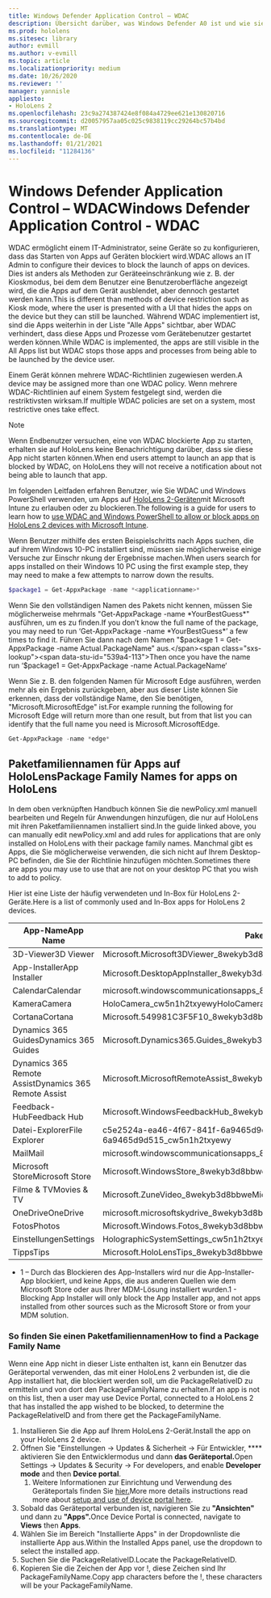 ```yaml
---
title: Windows Defender Application Control – WDAC
description: Übersicht darüber, was Windows Defender A0 ist und wie sie zum Verwalten von Mixed -Reality-HoloLens-Geräten verwendet wird.
ms.prod: hololens
ms.sitesec: library
author: evmill
ms.author: v-evmill
ms.topic: article
ms.localizationpriority: medium
ms.date: 10/26/2020
ms.reviewer: ''
manager: yannisle
appliesto:
- HoloLens 2
ms.openlocfilehash: 23c9a274387424e8f084a4729ee621e130820716
ms.sourcegitcommit: d20057957aa05c025c9838119cc29264bc57b4bd
ms.translationtype: MT
ms.contentlocale: de-DE
ms.lasthandoff: 01/21/2021
ms.locfileid: "11284136"
---
```

# <span data-ttu-id="539a4-103">Windows Defender Application Control – WDAC</span><span class="sxs-lookup"><span data-stu-id="539a4-103">Windows Defender Application Control - WDAC</span></span>

<span data-ttu-id="539a4-104">WDAC ermöglicht einem IT-Administrator, seine Geräte so zu konfigurieren, dass das Starten von Apps auf Geräten blockiert wird.</span><span class="sxs-lookup"><span data-stu-id="539a4-104">WDAC allows an IT Admin to configure their devices to block the launch of apps on devices.</span></span> <span data-ttu-id="539a4-105">Dies ist anders als Methoden zur Geräteeinschränkung wie z. B. der Kioskmodus, bei dem dem Benutzer eine Benutzeroberfläche angezeigt wird, die die Apps auf dem Gerät ausblendet, aber dennoch gestartet werden kann.</span><span class="sxs-lookup"><span data-stu-id="539a4-105">This is different than methods of device restriction such as Kiosk mode, where  the user is presented with a UI that hides the apps on the device but they can still be launched.</span></span> <span data-ttu-id="539a4-106">Während WDAC implementiert ist, sind die Apps weiterhin in der Liste "Alle Apps" sichtbar, aber WDAC verhindert, dass diese Apps und Prozesse vom Gerätebenutzer gestartet werden können.</span><span class="sxs-lookup"><span data-stu-id="539a4-106">While WDAC is implemented, the apps are still visible in the All Apps list but WDAC stops those apps and processes from being able to be launched by the device user.</span></span>

<span data-ttu-id="539a4-107">Einem Gerät können mehrere WDAC-Richtlinien zugewiesen werden.</span><span class="sxs-lookup"><span data-stu-id="539a4-107">A device may be assigned more than one WDAC policy.</span></span> <span data-ttu-id="539a4-108">Wenn mehrere WDAC-Richtlinien auf einem System festgelegt sind, werden die restriktivsten wirksam.</span><span class="sxs-lookup"><span data-stu-id="539a4-108">If multiple WDAC policies are set on a system, most restrictive ones take effect.</span></span> 

> [!NOTE]
> <span data-ttu-id="539a4-109">Wenn Endbenutzer versuchen, eine von WDAC blockierte App zu starten, erhalten sie auf HoloLens keine Benachrichtigung darüber, dass sie diese App nicht starten können.</span><span class="sxs-lookup"><span data-stu-id="539a4-109">When end users attempt to launch an app that is blocked by WDAC, on HoloLens they will not receive a notification about not being able to launch that app.</span></span>

<span data-ttu-id="539a4-110">Im folgenden Leitfaden erfahren Benutzer, wie Sie WDAC und Windows PowerShell verwenden, um Apps auf [HoloLens 2-Geräten](https://docs.microsoft.com/mem/intune/configuration/custom-profile-hololens)mit Microsoft Intune zu erlauben oder zu blockieren.</span><span class="sxs-lookup"><span data-stu-id="539a4-110">The following is a guide for users to learn how to [use WDAC and Windows PowerShell to allow or block apps on HoloLens 2 devices with Microsoft Intune](https://docs.microsoft.com/mem/intune/configuration/custom-profile-hololens).</span></span>

<span data-ttu-id="539a4-111">Wenn Benutzer mithilfe des ersten Beispielschritts nach Apps suchen, die auf ihrem Windows 10-PC installiert sind, müssen sie möglicherweise einige Versuche zur Einschr nkung der Ergebnisse machen.</span><span class="sxs-lookup"><span data-stu-id="539a4-111">When users search for apps installed on their Windows 10 PC using the first example step, they may need to make a few attempts to narrow down the results.</span></span>

```powershell
$package1 = Get-AppxPackage -name *<applicationname>*
``` 

<span data-ttu-id="539a4-112">Wenn Sie den vollständigen Namen des Pakets nicht kennen, müssen Sie möglicherweise mehrmals "Get-AppxPackage -name \*YourBestGuess\*" ausführen, um es zu finden.</span><span class="sxs-lookup"><span data-stu-id="539a4-112">If you don’t know the full name of the package, you may need to run ‘Get-AppxPackage -name \*YourBestGuess\*’ a few times to find it.</span></span> <span data-ttu-id="539a4-113">Führen Sie dann nach dem Namen "$package 1 = Get-AppxPackage -name Actual.PackageName" aus.</span><span class="sxs-lookup"><span data-stu-id="539a4-113">Then once you have the name run ‘$package1 = Get-AppxPackage -name Actual.PackageName‘</span></span>

<span data-ttu-id="539a4-114">Wenn Sie z. B. den folgenden Namen für Microsoft Edge ausführen, werden mehr als ein Ergebnis zurückgeben, aber aus dieser Liste können Sie erkennen, dass der vollständige Name, den Sie benötigen, "Microsoft.MicrosoftEdge" ist.</span><span class="sxs-lookup"><span data-stu-id="539a4-114">For example running the following for Microsoft Edge will return more than one result, but from that list you can identify that the full name you need is Microsoft.MicrosoftEdge.</span></span>

```powershell
Get-AppxPackage -name *edge*
``` 

## <span data-ttu-id="539a4-115">Paketfamiliennamen für Apps auf HoloLens</span><span class="sxs-lookup"><span data-stu-id="539a4-115">Package Family Names for apps on HoloLens</span></span>

<span data-ttu-id="539a4-116">In dem oben verknüpften Handbuch können Sie die newPolicy.xml manuell bearbeiten und Regeln für Anwendungen hinzufügen, die nur auf HoloLens mit ihren Paketfamiliennamen installiert sind.</span><span class="sxs-lookup"><span data-stu-id="539a4-116">In the guide linked above, you can manually edit newPolicy.xml and add rules for applications that are only installed on HoloLens with their package family names.</span></span> <span data-ttu-id="539a4-117">Manchmal gibt es Apps, die Sie möglicherweise verwenden, die sich nicht auf Ihrem Desktop-PC befinden, die Sie der Richtlinie hinzufügen möchten.</span><span class="sxs-lookup"><span data-stu-id="539a4-117">Sometimes there are apps you may use to use that are not on your desktop PC that you wish to add to policy.</span></span>

<span data-ttu-id="539a4-118">Hier ist eine Liste der häufig verwendeten und In-Box für HoloLens 2-Geräte.</span><span class="sxs-lookup"><span data-stu-id="539a4-118">Here is a list of commonly used and In-Box apps for HoloLens 2 devices.</span></span>

| <span data-ttu-id="539a4-119">App-Name</span><span class="sxs-lookup"><span data-stu-id="539a4-119">App Name</span></span>                   | <span data-ttu-id="539a4-120">Paketfamilienname</span><span class="sxs-lookup"><span data-stu-id="539a4-120">Package Family Name</span></span>                                |
|----------------------------|----------------------------------------------------|
| <span data-ttu-id="539a4-121">3D-Viewer</span><span class="sxs-lookup"><span data-stu-id="539a4-121">3D Viewer</span></span>                  | <span data-ttu-id="539a4-122">Microsoft.Microsoft3DViewer_8wekyb3d8bbwe</span><span class="sxs-lookup"><span data-stu-id="539a4-122">Microsoft.Microsoft3DViewer_8wekyb3d8bbwe</span></span>          |
| <span data-ttu-id="539a4-123">App-Installer</span><span class="sxs-lookup"><span data-stu-id="539a4-123">App Installer</span></span>              | <span data-ttu-id="539a4-124">Microsoft.DesktopAppInstaller_8wekyb3d8bbwe <sup> 1</span><span class="sxs-lookup"><span data-stu-id="539a4-124">Microsoft.DesktopAppInstaller_8wekyb3d8bbwe <sup>1</span></span></sup>         |
| <span data-ttu-id="539a4-125">Calendar</span><span class="sxs-lookup"><span data-stu-id="539a4-125">Calendar</span></span>                   | <span data-ttu-id="539a4-126">microsoft.windowscommunicationsapps_8wekyb3d8bbwe</span><span class="sxs-lookup"><span data-stu-id="539a4-126">microsoft.windowscommunicationsapps_8wekyb3d8bbwe</span></span>  |
| <span data-ttu-id="539a4-127">Kamera</span><span class="sxs-lookup"><span data-stu-id="539a4-127">Camera</span></span>                     | <span data-ttu-id="539a4-128">HoloCamera_cw5n1h2txyewy</span><span class="sxs-lookup"><span data-stu-id="539a4-128">HoloCamera_cw5n1h2txyewy</span></span>                           |
| <span data-ttu-id="539a4-129">Cortana</span><span class="sxs-lookup"><span data-stu-id="539a4-129">Cortana</span></span>                    | <span data-ttu-id="539a4-130">Microsoft.549981C3F5F10_8wekyb3d8bbwe</span><span class="sxs-lookup"><span data-stu-id="539a4-130">Microsoft.549981C3F5F10_8wekyb3d8bbwe</span></span>              |
| <span data-ttu-id="539a4-131">Dynamics 365 Guides</span><span class="sxs-lookup"><span data-stu-id="539a4-131">Dynamics 365 Guides</span></span>        | <span data-ttu-id="539a4-132">Microsoft.Dynamics365.Guides_8wekyb3d8bbwe</span><span class="sxs-lookup"><span data-stu-id="539a4-132">Microsoft.Dynamics365.Guides_8wekyb3d8bbwe</span></span>         |
| <span data-ttu-id="539a4-133">Dynamics 365 Remote Assist</span><span class="sxs-lookup"><span data-stu-id="539a4-133">Dynamics 365 Remote Assist</span></span> | <span data-ttu-id="539a4-134">Microsoft.MicrosoftRemoteAssist_8wekyb3d8bbwe</span><span class="sxs-lookup"><span data-stu-id="539a4-134">Microsoft.MicrosoftRemoteAssist_8wekyb3d8bbwe</span></span>      |
| <span data-ttu-id="539a4-135">Feedback-Hub</span><span class="sxs-lookup"><span data-stu-id="539a4-135">Feedback Hub</span></span>               | <span data-ttu-id="539a4-136">Microsoft.WindowsFeedbackHub_8wekyb3d8bbwe</span><span class="sxs-lookup"><span data-stu-id="539a4-136">Microsoft.WindowsFeedbackHub_8wekyb3d8bbwe</span></span>         |
| <span data-ttu-id="539a4-137">Datei-Explorer</span><span class="sxs-lookup"><span data-stu-id="539a4-137">File Explorer</span></span>              | <span data-ttu-id="539a4-138">c5e2524a-ea46-4f67-841f-6a9465d9d515_cw5n1h2txyewy</span><span class="sxs-lookup"><span data-stu-id="539a4-138">c5e2524a-ea46-4f67-841f-6a9465d9d515_cw5n1h2txyewy</span></span> |
| <span data-ttu-id="539a4-139">Mail</span><span class="sxs-lookup"><span data-stu-id="539a4-139">Mail</span></span>                       | <span data-ttu-id="539a4-140">microsoft.windowscommunicationsapps_8wekyb3d8bbwe</span><span class="sxs-lookup"><span data-stu-id="539a4-140">microsoft.windowscommunicationsapps_8wekyb3d8bbwe</span></span>  |
| <span data-ttu-id="539a4-141">Microsoft Store</span><span class="sxs-lookup"><span data-stu-id="539a4-141">Microsoft Store</span></span>            | <span data-ttu-id="539a4-142">Microsoft.WindowsStore_8wekyb3d8bbwe</span><span class="sxs-lookup"><span data-stu-id="539a4-142">Microsoft.WindowsStore_8wekyb3d8bbwe</span></span>               |
| <span data-ttu-id="539a4-143">Filme & TV</span><span class="sxs-lookup"><span data-stu-id="539a4-143">Movies & TV</span></span>                | <span data-ttu-id="539a4-144">Microsoft.ZuneVideo_8wekyb3d8bbwe</span><span class="sxs-lookup"><span data-stu-id="539a4-144">Microsoft.ZuneVideo_8wekyb3d8bbwe</span></span>                  |
| <span data-ttu-id="539a4-145">OneDrive</span><span class="sxs-lookup"><span data-stu-id="539a4-145">OneDrive</span></span>                   | <span data-ttu-id="539a4-146">microsoft.microsoftskydrive_8wekyb3d8bbwe</span><span class="sxs-lookup"><span data-stu-id="539a4-146">microsoft.microsoftskydrive_8wekyb3d8bbwe</span></span>          |
| <span data-ttu-id="539a4-147">Fotos</span><span class="sxs-lookup"><span data-stu-id="539a4-147">Photos</span></span>                     | <span data-ttu-id="539a4-148">Microsoft.Windows.Fotos_8wekyb3d8bbwe</span><span class="sxs-lookup"><span data-stu-id="539a4-148">Microsoft.Windows.Photos_8wekyb3d8bbwe</span></span>             |
| <span data-ttu-id="539a4-149">Einstellungen</span><span class="sxs-lookup"><span data-stu-id="539a4-149">Settings</span></span>                   | <span data-ttu-id="539a4-150">HolographicSystemSettings_cw5n1h2txyewy</span><span class="sxs-lookup"><span data-stu-id="539a4-150">HolographicSystemSettings_cw5n1h2txyewy</span></span>            |
| <span data-ttu-id="539a4-151">Tipps</span><span class="sxs-lookup"><span data-stu-id="539a4-151">Tips</span></span>                       | <span data-ttu-id="539a4-152">Microsoft.HoloLensTips_8wekyb3d8bbwe</span><span class="sxs-lookup"><span data-stu-id="539a4-152">Microsoft.HoloLensTips_8wekyb3d8bbwe</span></span>               |

- <span data-ttu-id="539a4-153">1 – Durch das Blockieren des App-Installers wird nur die App-Installer-App blockiert, und keine Apps, die aus anderen Quellen wie dem Microsoft Store oder aus Ihrer MDM-Lösung installiert wurden.</span><span class="sxs-lookup"><span data-stu-id="539a4-153">1 - Blocking App Installer will only block the App Installer app, and not apps installed from other sources such as the Microsoft Store or from your MDM solution.</span></span>

### <span data-ttu-id="539a4-154">So finden Sie einen Paketfamiliennamen</span><span class="sxs-lookup"><span data-stu-id="539a4-154">How to find a Package Family Name</span></span>

<span data-ttu-id="539a4-155">Wenn eine App nicht in dieser Liste enthalten ist, kann ein Benutzer das Geräteportal verwenden, das mit einer HoloLens 2 verbunden ist, die die App installiert hat, die blockiert werden soll, um die PackageRelativeID zu ermitteln und von dort den PackageFamilyName zu erhalten.</span><span class="sxs-lookup"><span data-stu-id="539a4-155">If an app is not on this list, then a user may use Device Portal, connected to a HoloLens 2 that has installed the app wished to be blocked, to determine the PackageRelativeID and from there get the PackageFamilyName.</span></span>

1. <span data-ttu-id="539a4-156">Installieren Sie die App auf Ihrem HoloLens 2-Gerät.</span><span class="sxs-lookup"><span data-stu-id="539a4-156">Install the app on your HoloLens 2 device.</span></span> 
1. <span data-ttu-id="539a4-157">Öffnen Sie "Einstellungen -> Updates & Sicherheit -> Für Entwickler, \*\*\*\* aktivieren Sie den Entwicklermodus und dann **das Geräteportal.**</span><span class="sxs-lookup"><span data-stu-id="539a4-157">Open Settings -> Updates & Security -> For developers, and enable **Developer mode** and then **Device portal**.</span></span> 
    1. <span data-ttu-id="539a4-158">Weitere Informationen zur Einrichtung und Verwendung des Geräteportals finden Sie [hier.](https://docs.microsoft.com/windows/mixed-reality/develop/platform-capabilities-and-apis/using-the-windows-device-portal)</span><span class="sxs-lookup"><span data-stu-id="539a4-158">More more details instructions read more about [setup and use of device portal here](https://docs.microsoft.com/windows/mixed-reality/develop/platform-capabilities-and-apis/using-the-windows-device-portal).</span></span>
1. <span data-ttu-id="539a4-159">Sobald das Geräteportal verbunden ist, navigieren Sie zu **"Ansichten"** und dann zu **"Apps".**</span><span class="sxs-lookup"><span data-stu-id="539a4-159">Once Device Portal is connected, navigate to **Views** then **Apps**.</span></span> 
1. <span data-ttu-id="539a4-160">Wählen Sie im Bereich "Installierte Apps" in der Dropdownliste die installierte App aus.</span><span class="sxs-lookup"><span data-stu-id="539a4-160">Within the Installed Apps panel, use the dropdown to select the installed app.</span></span> 
1. <span data-ttu-id="539a4-161">Suchen Sie die PackageRelativeID.</span><span class="sxs-lookup"><span data-stu-id="539a4-161">Locate the PackageRelativeID.</span></span> 
1. <span data-ttu-id="539a4-162">Kopieren Sie die Zeichen der App vor !, diese Zeichen sind Ihr PackageFamilyName.</span><span class="sxs-lookup"><span data-stu-id="539a4-162">Copy app characters before the !, these characters will be your PackageFamilyName.</span></span>


